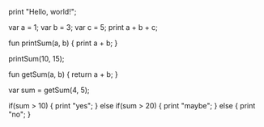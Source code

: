 
print "Hello, world!";

var a = 1; var b = 3; var c = 5; print a + b + c;

fun printSum(a, b) {
  print a + b;
}

printSum(10, 15);




fun getSum(a, b) {
  return a + b;
}

var sum = getSum(4, 5);

if(sum > 10) {
print "yes";
} else if(sum > 20) {
print "maybe";
} else {
print "no";
}

